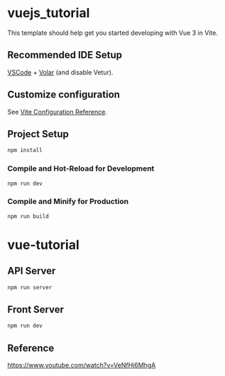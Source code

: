 <!-- @format -->

# vuejs_tutorial

This template should help get you started developing with Vue 3 in Vite.

## Recommended IDE Setup

[VSCode](https://code.visualstudio.com/) +
[Volar](https://marketplace.visualstudio.com/items?itemName=Vue.volar) (and
disable Vetur).

## Customize configuration

See [Vite Configuration Reference](https://vitejs.dev/config/).

## Project Setup

```sh
npm install
```

### Compile and Hot-Reload for Development

```sh
npm run dev
```

### Compile and Minify for Production

```sh
npm run build
```

# vue-tutorial

## API Server

```sh
npm run server
```

## Front Server

```sh
npm run dev
```

## Reference

<https://www.youtube.com/watch?v=VeNfHj6MhgA>
